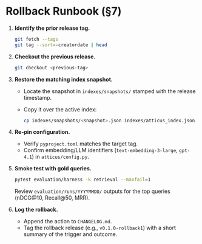 # Rollback Runbook (§7)

1. **Identify the prior release tag.**

   ```bash
   git fetch --tags
   git tag --sort=-creatordate | head
   ```

2. **Checkout the previous release.**

   ```bash
   git checkout <previous-tag>
   ```

3. **Restore the matching index snapshot.**
   - Locate the snapshot in `indexes/snapshots/` stamped with the release timestamp.
   - Copy it over the active index:

     ```bash
     cp indexes/snapshots/<snapshot>.json indexes/atticus_index.json
     ```

4. **Re-pin configuration.**
   - Verify `pyproject.toml` matches the target tag.
   - Confirm embedding/LLM identifiers (`text-embedding-3-large`, `gpt-4.1`) in `atticus/config.py`.
5. **Smoke test with gold queries.**

   ```bash
   pytest evaluation/harness -k retrieval --maxfail=1
   ```

   Review `evaluation/runs/YYYYMMDD/` outputs for the top queries (nDCG@10, Recall@50, MRR).

6. **Log the rollback.**
   - Append the action to `CHANGELOG.md`.
   - Tag the rollback release (e.g., `v0.1.0-rollback1`) with a short summary of the trigger and outcome.
